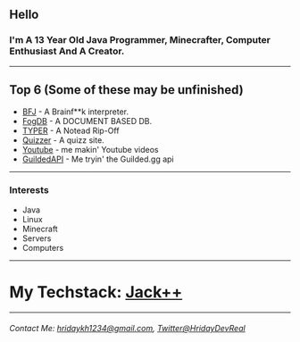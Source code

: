 ## Hello
### I'm A 13 Year Old Java Programmer, Minecrafter, Computer Enthusiast And A Creator.

---

## Top 6 (Some of these may be unfinished)
- [BFJ](https://github.com/HridayDev/BFJ) - A Brainf**k interpreter.
- [FogDB](https://github.com/HridayDev/FogDb) - A DOCUMENT BASED DB.
- [TYPER](https://github.com/HridayDev/TYPER) - A Notead Rip-Off
- [Quizzer](https://github.com/HridayDev/Quizzer) - A quizz site.
- [Youtube](https://github.com/HridayDev/Youtube) - me makin' Youtube videos
- [GuildedAPI](https://github.com/HridayDev/GuildedAPI) - Me tryin' the Guilded.gg api

---

### Interests
- Java
- Linux
- Minecraft
- Servers
- Computers

---

# My Techstack: [Jack++](https://github.com/HridayDev/Techstack/tree/main)

---

###### Contact Me: hridaykh1234@gmail.com, [Twitter@HridayDevReal](https://twitter.com/HridayDevReal)
